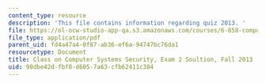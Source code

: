 ```yaml
---
content_type: resource
description: 'This file contains information regarding quiz 2013. '
file: https://ol-ocw-studio-app-qa.s3.amazonaws.com/courses/6-858-computer-systems-security-fall-2014/98dbe42dfbf8d6057a63cfb62411c384_MIT6_858F14_q13_2_sol.pdf
file_type: application/pdf
parent_uid: fd4a47a4-0f87-ab36-ef6a-94747bc76da1
resourcetype: Document
title: Class on Computer Systems Security, Exam 2 Soultion, Fall 2013
uid: 98dbe42d-fbf8-d605-7a63-cfb62411c384
---
```

